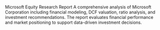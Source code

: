 Microsoft Equity Research Report
A comprehensive analysis of Microsoft Corporation including financial modeling, DCF valuation, ratio analysis, and investment recommendations. The report evaluates financial performance and market positioning to support data-driven investment decisions.
